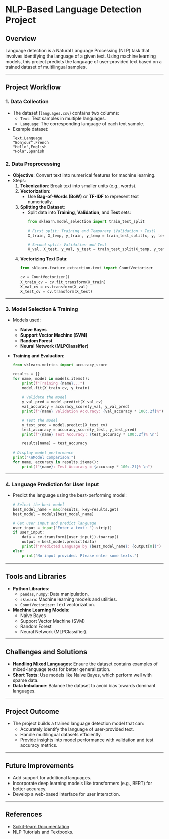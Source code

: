 # NLP-Based Language Detection Project

## **Overview**
Language detection is a Natural Language Processing (NLP) task that involves identifying the language of a given text. Using machine learning models, this project predicts the language of user-provided text based on a trained dataset of multilingual samples.

---

## **Project Workflow**

### 1. **Data Collection**
- The dataset (`languages.csv`) contains two columns:
  - `Text`: Text samples in multiple languages.
  - `Language`: The corresponding language of each text sample.
- Example dataset:
  ```csv
  Text,Language
  "Bonjour",French
  "Hello",English
  "Hola",Spanish
  ```

### 2. **Data Preprocessing**
- **Objective**: Convert text into numerical features for machine learning.
- Steps:
  1. **Tokenization**: Break text into smaller units (e.g., words).
  2. **Vectorization**:
     - Use **Bag-of-Words (BoW)** or **TF-IDF** to represent text numerically.
  3. **Splitting the Dataset**:
     - Split data into **Training**, **Validation**, and **Test** sets:
       ```python
       from sklearn.model_selection import train_test_split

       # First split: Training and Temporary (Validation + Test)
       X_train, X_temp, y_train, y_temp = train_test_split(x, y, test_size=0.33, random_state=42)
       
       # Second split: Validation and Test
       X_val, X_test, y_val, y_test = train_test_split(X_temp, y_temp, test_size=0.5, random_state=42)
       ```
  4. **Vectorizing Text Data**:
     ```python
     from sklearn.feature_extraction.text import CountVectorizer

     cv = CountVectorizer()
     X_train_cv = cv.fit_transform(X_train)
     X_val_cv = cv.transform(X_val)
     X_test_cv = cv.transform(X_test)
     ```

---

### 3. **Model Selection & Training**
- Models used:
  - **Naive Bayes**
  - **Support Vector Machine (SVM)**
  - **Random Forest**
  - **Neural Network (MLPClassifier)**

- **Training and Evaluation**:
  ```python
  from sklearn.metrics import accuracy_score

  results = {}
  for name, model in models.items():
      print(f"Training {name}...")
      model.fit(X_train_cv, y_train)

      # Validate the model
      y_val_pred = model.predict(X_val_cv)
      val_accuracy = accuracy_score(y_val, y_val_pred)
      print(f"{name} Validation Accuracy: {val_accuracy * 100:.2f}%")

      # Test the model
      y_test_pred = model.predict(X_test_cv)
      test_accuracy = accuracy_score(y_test, y_test_pred)
      print(f"{name} Test Accuracy: {test_accuracy * 100:.2f}% \n")

      results[name] = test_accuracy

  # Display model performance
  print("\nModel Comparison:")
  for name, accuracy in results.items():
      print(f"{name}: Test Accuracy = {accuracy * 100:.2f}% \n")
  ```

---

### 4. **Language Prediction for User Input**
- Predict the language using the best-performing model:
  ```python
  # Select the best model
  best_model_name = max(results, key=results.get)
  best_model = models[best_model_name]

  # Get user input and predict language
  user_input = input("Enter a text: ").strip()
  if user_input:
      data = cv.transform([user_input]).toarray()
      output = best_model.predict(data)
      print(f"Predicted Language by {best_model_name}: {output[0]}")
  else:
      print("No input provided. Please enter some texts.")
  ```

---

## **Tools and Libraries**
- **Python Libraries**:
  - `pandas`, `numpy`: Data manipulation.
  - `sklearn`: Machine learning models and utilities.
  - `CountVectorizer`: Text vectorization.
- **Machine Learning Models**:
  - Naive Bayes
  - Support Vector Machine (SVM)
  - Random Forest
  - Neural Network (MLPClassifier).

---

## **Challenges and Solutions**
- **Handling Mixed Languages**: Ensure the dataset contains examples of mixed-language texts for better generalization.
- **Short Texts**: Use models like Naive Bayes, which perform well with sparse data.
- **Data Imbalance**: Balance the dataset to avoid bias towards dominant languages.

---

## **Project Outcome**
- The project builds a trained language detection model that can:
  - Accurately identify the language of user-provided text.
  - Handle multilingual datasets efficiently.
  - Provide insights into model performance with validation and test accuracy metrics.

---

## **Future Improvements**
- Add support for additional languages.
- Incorporate deep learning models like transformers (e.g., BERT) for better accuracy.
- Develop a web-based interface for user interaction.

---

## **References**
- [Scikit-learn Documentation](https://scikit-learn.org/stable/documentation.html)
- NLP Tutorials and Textbooks.
